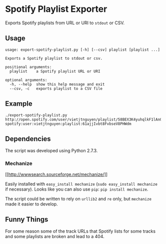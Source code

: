 # Spotify Playlist Exporter

Exports Spotify playlists from URL or URI to `stdout` or CSV.

## Usage

```
usage: export-spotify-playlist.py [-h] [--csv] playlist [playlist ...]

Exports a Spotify playlist to stdout or csv.

positional arguments:
  playlist    a Spotify playlist URL or URI

optional arguments:
  -h, --help  show this help message and exit
  --csv, -c   exports playlist to a CSV file
```

## Example

```
./export-spotify-playlist.py http://open.spotify.com/user/vietjtnguyen/playlist/58BEX3K4yuhqlkF1lAn0r5 spotify:user:vietjtnguyen:playlist:61ajjIvbt8FvbseV8PHWdm
```

## Dependencies

The script was developed using Python 2.7.3.

### Mechanize

[[http://wwwsearch.sourceforge.net/mechanize/]]

Easily installed with `easy_install mechanize` (`sudo easy_install mechanize` if necessary). Looks like you can also use `pip`: `pip install mechanize`.

The script could be written to rely on `urllib2` and `re` only, but `mechanize` made it easier to develop.

## Funny Things

For some reason some of the track URLs that Spotify lists for some tracks and some playlists are broken and lead to a 404.

